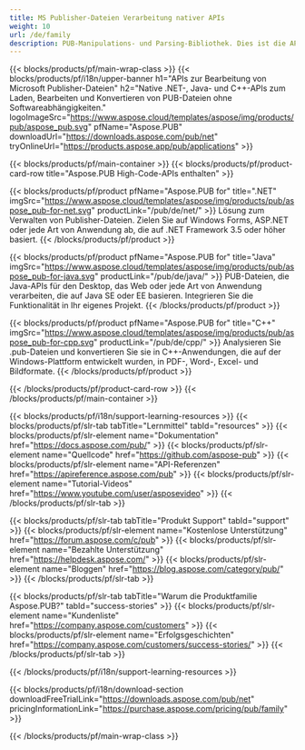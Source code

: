 ```yaml
---
title: MS Publisher-Dateien Verarbeitung nativer APIs
weight: 10
url: /de/family
description: PUB-Manipulations- und Parsing-Bibliothek. Dies ist die API-Lösung zum Laden, Bearbeiten, Rendern und Konvertieren von MS Publisher-Dateien in PDF-Dateien auf jeder Plattform.
---
```


{{< blocks/products/pf/main-wrap-class >}}
{{< blocks/products/pf/i18n/upper-banner h1="APIs zur Bearbeitung von Microsoft Publisher-Dateien" h2="Native .NET-, Java- und C++-APIs zum Laden, Bearbeiten und Konvertieren von PUB-Dateien ohne Softwareabhängigkeiten." logoImageSrc="https://www.aspose.cloud/templates/aspose/img/products/pub/aspose_pub.svg" pfName="Aspose.PUB" downloadUrl="https://downloads.aspose.com/pub/net" tryOnlineUrl="https://products.aspose.app/pub/applications" >}}

{{< blocks/products/pf/main-container >}}
{{< blocks/products/pf/product-card-row title="Aspose.PUB High-Code-APIs enthalten" >}}

{{< blocks/products/pf/product pfName="Aspose.PUB for" title=".NET" imgSrc="https://www.aspose.cloud/templates/aspose/img/products/pub/aspose_pub-for-net.svg" productLink="/pub/de/net/" >}}
Lösung zum Verwalten von Publisher-Dateien. Zielen Sie auf Windows Forms, ASP.NET oder jede Art von Anwendung ab, die auf .NET Framework 3.5 oder höher basiert.
{{< /blocks/products/pf/product >}}

{{< blocks/products/pf/product pfName="Aspose.PUB for" title="Java" imgSrc="https://www.aspose.cloud/templates/aspose/img/products/pub/aspose_pub-for-java.svg" productLink="/pub/de/java/" >}}
PUB-Dateien, die Java-APIs für den Desktop, das Web oder jede Art von Anwendung verarbeiten, die auf Java SE oder EE basieren. Integrieren Sie die Funktionalität in Ihr eigenes Projekt.
{{< /blocks/products/pf/product >}}

{{< blocks/products/pf/product pfName="Aspose.PUB for" title="C++" imgSrc="https://www.aspose.cloud/templates/aspose/img/products/pub/aspose_pub-for-cpp.svg" productLink="/pub/de/cpp/" >}}
Analysieren Sie .pub-Dateien und konvertieren Sie sie in C++-Anwendungen, die auf der Windows-Plattform entwickelt wurden, in PDF-, Word-, Excel- und Bildformate.
{{< /blocks/products/pf/product >}}

{{< /blocks/products/pf/product-card-row >}}
{{< /blocks/products/pf/main-container >}}

{{< blocks/products/pf/i18n/support-learning-resources >}}
{{< blocks/products/pf/slr-tab tabTitle="Lernmittel" tabId="resources" >}}
{{< blocks/products/pf/slr-element name="Dokumentation" href="https://docs.aspose.com/pub/" >}}
{{< blocks/products/pf/slr-element name="Quellcode" href="https://github.com/aspose-pub" >}}
{{< blocks/products/pf/slr-element name="API-Referenzen" href="https://apireference.aspose.com/pub" >}}
{{< blocks/products/pf/slr-element name="Tutorial-Videos" href="https://www.youtube.com/user/asposevideo" >}}
{{< /blocks/products/pf/slr-tab >}}

{{< blocks/products/pf/slr-tab tabTitle="Produkt Support" tabId="support" >}}
{{< blocks/products/pf/slr-element name="Kostenlose Unterstützung" href="https://forum.aspose.com/c/pub" >}}
{{< blocks/products/pf/slr-element name="Bezahlte Unterstützung" href="https://helpdesk.aspose.com/" >}}
{{< blocks/products/pf/slr-element name="Bloggen" href="https://blog.aspose.com/category/pub/" >}}
{{< /blocks/products/pf/slr-tab >}}

{{< blocks/products/pf/slr-tab tabTitle="Warum die Produktfamilie Aspose.PUB?" tabId="success-stories" >}}
{{< blocks/products/pf/slr-element name="Kundenliste" href="https://company.aspose.com/customers" >}}
{{< blocks/products/pf/slr-element name="Erfolgsgeschichten" href="https://company.aspose.com/customers/success-stories/" >}}
{{< /blocks/products/pf/slr-tab >}}

{{< /blocks/products/pf/i18n/support-learning-resources >}}

{{< blocks/products/pf/i18n/download-section downloadFreeTrialLink="https://downloads.aspose.com/pub/net" pricingInformationLink="https://purchase.aspose.com/pricing/pub/family" >}}

{{< /blocks/products/pf/main-wrap-class >}}